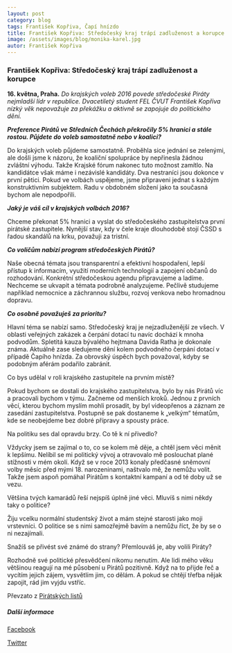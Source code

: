 ```yaml
---
layout: post
category: blog
tags: František Kopřiva, Čapí hnízdo
title: František Kopřiva: Středočeský kraj trápí zadluženost a korupce
image: /assets/images/blog/monika-karel.jpg
autor: František Kopřiva
---
```



### František Kopřiva: Středočeský kraj trápí zadluženost a korupce

**16. května, Praha.** *Do krajských voleb 2016 povede středočeské Piráty nejmladší lídr v republice. Dvacetiletý student FEL ČVUT František Kopřiva nízký věk nepovažuje za překážku a aktivně se zapojuje do politického dění.*


**_Preference Pirátů ve Středních Čechách překročily 5% hranici a stále rostou. Půjdete do voleb samostatně nebo v koalici?_**

Do krajských voleb půjdeme samostatně. Proběhla sice jednání se zelenými, ale došli jsme k názoru, že koaliční spolupráce by nepřinesla žádnou zvláštní výhodu. Takže Krajské fórum nakonec tuto možnost zamítlo. Na kandidátce však máme i nezávislé kandidáty. Dva nestraníci jsou dokonce v první pětici. Pokud ve volbách uspějeme, jsme připraveni jednat s každým konstruktivním subjektem. Radu v obdobném složení jako ta současná bychom ale nepodpořili.

**_Jaký je váš cíl v krajských volbách 2016?_**

Chceme překonat 5% hranici a vyslat do středočeského zastupitelstva první pirátské zastupitele. Nynější stav, kdy v čele kraje dlouhodobě stojí ČSSD s řadou skandálů na krku, považuji za tristní.

**_Co voličům nabízí program středočeských Pirátů?_**

Naše obecná témata jsou transparentní a efektivní hospodaření, lepší přístup k informacím, využití moderních technologií a zapojení občanů do rozhodování. Konkrétní středočeskou agendu připravujeme a ladíme. Nechceme se ukvapit a témata podrobně analyzujeme. Pečlivě studujeme například nemocnice a záchrannou službu, rozvoj venkova nebo hromadnou dopravu.

**_Co osobně považuješ za prioritu?_**

Hlavní téma se nabízí samo. Středočeský kraj je nejzadluženější ze všech. V oblasti veřejných zakázek a čerpání dotací tu navíc dochází k mnoha podvodům. Spletitá kauza bývalého hejtmana Davida Ratha je dokonale známa. Aktuálně zase sledujeme dění kolem podvodného čerpání dotací v případě Čapího hnízda. Za obrovský úspěch bych považoval, kdyby se podobným aférám podařilo zabránit.

Co bys udělal v roli krajského zastupitele na prvním místě?

Pokud bychom se dostali do krajského zastupitelstva, bylo by nás Pirátů víc a pracovali bychom v týmu. Začneme od menších kroků. Jednou z prvních věcí, kterou bychom myslím mohli prosadit, by byl videopřenos a záznam ze zasedání zastupitelstva. Postupně se pak dostaneme k „velkým“ tématům, kde se neobejdeme bez dobré přípravy a spousty práce.

Na politiku ses dal opravdu brzy. Co tě k ní přivedlo?

Vždycky jsem se zajímal o to, co se kolem mě děje, a chtěl jsem věci měnit k lepšímu. Nelíbil se mi politický vývoj a otravovalo mě poslouchat plané stížnosti v mém okolí. Když se v roce 2013 konaly předčasné sněmovní volby měsíc před mými 18. narozeninami, naštvalo mě, že nemůžu volit. Takže jsem aspoň pomáhal Pirátům s kontaktní kampaní a od té doby už se vezu.

Většina tvých kamarádů řeší nejspíš úplně jiné věci. Mluvíš s nimi někdy taky o politice?

Žiju vcelku normální studentský život a mám stejné starosti jako moji vrstevníci. O politice se s nimi samozřejmě bavím a nemůžu říct, že by se o ni nezajímali.

Snažíš se přivést své známé do strany? Přemlouváš je, aby volili Piráty?

Rozhodně své politické přesvědčení nikomu nenutím. Ale lidi mého věku většinou reagují na mé působení u Pirátů pozitivně. Když na to přijde řeč a vycítím jejich zájem, vysvětlím jim, co dělám. A pokud se chtějí třefba nějak zapojit, rád jim vyjdu vstříc.

Převzato z [Pirátských listů](http://www.piratskelisty.cz/clanek-1501-frantisek-kopriva-stredocesky-kraj-trapi-zadluzenost-a-korupce)

##### Další informace
[Facebook](https://www.facebook.com/Franti%C5%A1ek-Kop%C5%99iva-236486863149324)

[Twitter](https://twitter.com/FrantiekKopiva)
